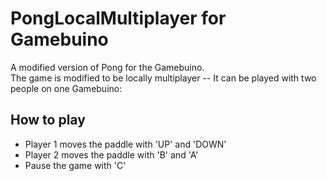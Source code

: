 # PongLocalMultiplayer for Gamebuino

A modified version of Pong for the Gamebuino.  
The game is modified to be locally multiplayer -- It can be played with two people on one Gamebuino:

## How to play

* Player 1 moves the paddle with 'UP' and 'DOWN'
* Player 2 moves the paddle with 'B' and 'A'
* Pause the game with 'C'
